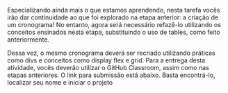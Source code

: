 
Especializando ainda mais o que estamos aprendendo, nesta tarefa vocês irão dar continuidade ao que foi explorado na etapa anterior: a criação de um cronograma! No entanto, agora será necessário refazê-lo utilizando os conceitos ensinados nesta etapa, substituindo o uso de tables, como feito anteriormente.

Dessa vez, o mesmo cronograma deverá ser recriado utilizando práticas como divs e conceitos como display flex e grid. Para a entrega desta atividade, vocês deverão utilizar o GitHub Classroom, assim como nas etapas anteriores. O link para submissão está abaixo. Basta encontrá-lo, localizar seu nome e iniciar o projeto
